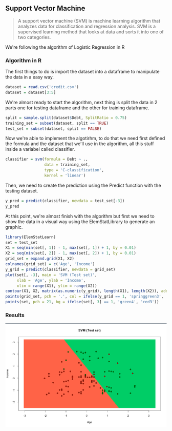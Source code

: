 ## Support Vector Machine

> A support vector machine (SVM) is machine learning algorithm that analyzes data for classification and regression analysis. SVM is a supervised learning method that looks at data and sorts it into one of two categories.

We're following the algorithm of Logistic Regression in R

### Algorithm in R

The first things to do is import the dataset into a dataframe to manipulate the data in a easy way.

```r
dataset = read.csv('credit.csv')
dataset = dataset[3:5]
```

We're almost ready to start the algorithm, next thing is split the data in 2 parts one for testing dataframe and the other for training dataframe.

```r
split = sample.split(dataset$Debt, SplitRatio = 0.75)
training_set = subset(dataset, split == TRUE)
test_set = subset(dataset, split == FALSE)
```

Now we're able to implement the algotirhm, to do that we need first defined the formula and the dataset that we'll use in the algorithm, all this stuff inside a variabel called classifier.

```r
classifier = svm(formula = Debt ~ .,
                 data = training_set,
                 type = 'C-classification',
                 kernel = 'linear')
```

Then, we need to create the prediction using the Predict function with the testing dataset.

```r
y_pred = predict(classifier, newdata = test_set[-3])
y_pred
```

At this point, we're almost finish with the algorithm but first we need to show the data in a visual way using the ElemStatLibrary to generate an graphic.

```r
library(ElemStatLearn)
set = test_set
X1 = seq(min(set[, 1]) - 1, max(set[, 1]) + 1, by = 0.01)
X2 = seq(min(set[, 2]) - 1, max(set[, 2]) + 1, by = 0.01)
grid_set = expand.grid(X1, X2)
colnames(grid_set) = c('Age', 'Income')
y_grid = predict(classifier, newdata = grid_set)
plot(set[, -3], main = 'SVM (Test set)',
     xlab = 'Age', ylab = 'Income',
     xlim = range(X1), ylim = range(X2))
contour(X1, X2, matrix(as.numeric(y_grid), length(X1), length(X2)), add = TRUE)
points(grid_set, pch = '.', col = ifelse(y_grid == 1, 'springgreen3', 'tomato'))
points(set, pch = 21, bg = ifelse(set[, 3] == 1, 'green4', 'red3'))
```

### Results

![SVM](results.png)
